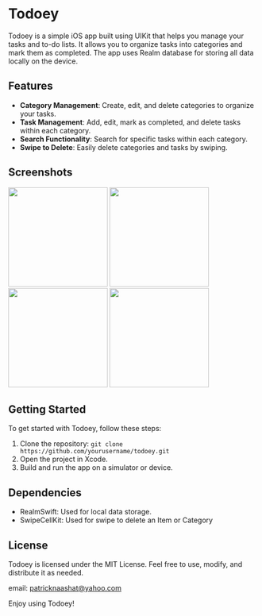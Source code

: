 # Todoey

Todoey is a simple iOS app built using UIKit that helps you manage your tasks and to-do lists. It allows you to organize tasks into categories and mark them as completed. The app uses Realm database for storing all data locally on the device.

## Features

- **Category Management**: Create, edit, and delete categories to organize your tasks.
- **Task Management**: Add, edit, mark as completed, and delete tasks within each category.
- **Search Functionality**: Search for specific tasks within each category.
- **Swipe to Delete**: Easily delete categories and tasks by swiping.

## Screenshots

<img src = "https://github.com/patrick-3008/Todoey/assets/121394398/77d8b30d-6f34-4c3b-a911-64e011cbf010" width = "200">
<img src = "https://github.com/patrick-3008/Todoey/assets/121394398/e13c3847-0823-45cd-a3b0-04671f0a9aca" width = "200">
<img src = "https://github.com/patrick-3008/Todoey/assets/121394398/680821b9-06f8-4a35-b61d-a249a0421fd6" width = "200">
<img src = "https://github.com/patrick-3008/Todoey/assets/121394398/ad467ed5-a199-475b-bc01-52bd7efd7e9f" width = "200">

## Getting Started

To get started with Todoey, follow these steps:

1. Clone the repository: `git clone https://github.com/yourusername/todoey.git`
2. Open the project in Xcode.
3. Build and run the app on a simulator or device.

## Dependencies

- RealmSwift: Used for local data storage.
- SwipeCellKit: Used for swipe to delete an Item or Category

## License

Todoey is licensed under the MIT License. Feel free to use, modify, and distribute it as needed.

email: patricknaashat@yahoo.com

Enjoy using Todoey!
